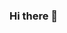 ### Hi there 👋

<!--
**robertjpereira/robertjpereira** is a ✨ _special_ ✨ repository because its `README.md` (this file) appears on your GitHub profile.

Here are some ideas to get you started:

-  ![IMG_0930](https://user-images.githubusercontent.com/86316335/122974252-1bb37900-d360-11eb-9810-2cea3aed45eb.JPG)
🔭 I’m currently working on ...
- 🌱 I’m currently learning ...
- 👯 I’m looking to collaborate on ...
- 🤔 I’m looking for help with ...
- 💬 Ask me about ...
- 📫 How to reach me: ...
- 😄 Pronouns: ...
- ⚡ Fun fact: ...
-->
